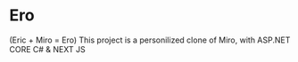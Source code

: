 # Ero
 (Eric + Miro = Ero) This project is a personilized clone of Miro, with ASP.NET CORE C# & NEXT JS
